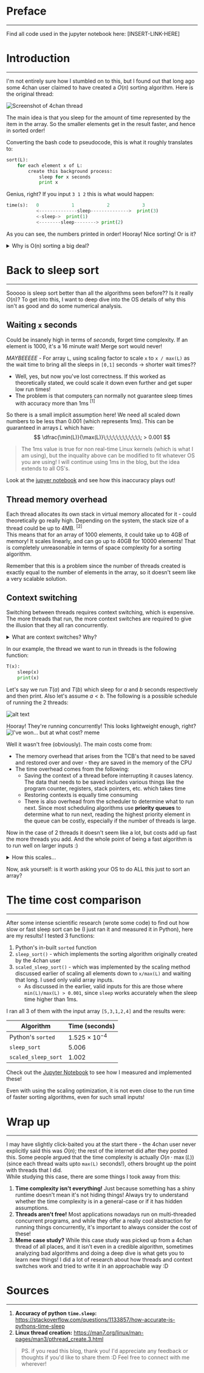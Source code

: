 # Preface
---

Find all code used in the jupyter notebook here: [INSERT-LINK-HERE]

# Introduction

---

I'm not entirely sure how I stumbled on to this, but I found out that long ago some 4chan user claimed to have created a $O(n)$ sorting algorithm. Here is the original thread:

![Screenshot of 4chan thread](./img/image.png)

The main idea is that you sleep for the amount of time represented by the item in the array. So the smaller elements get in the result faster, and hence in sorted order!

Converting the bash code to pseudocode, this is what it roughly translates to:

```python
sort(L):
    for each element x of L:
        create this background process:
            sleep for x seconds
            print x
```

Genius, right? If you input `3 1 2` this is what would happen:

```python
time(s):   0            1            2            3
           <--------------sleep-------------->  print(3)
           <-sleep->  print(1)    
           <--------sleep--------> print(2)        
```
As you can see, the numbers printed in order! Hooray! Nice sorting! Or is it?


<details>
<summary> Why is O(n) sorting a big deal?</summary>

One fact echo'd almost everywhere about sorting is that the best you can do is $O(n \log n)$. This is true for **comparison-based** sorting.

## Comparison-based sorting
This is the type of sorting which involves directly comparing elements of the original array with one another, and it has been proven that this cannot go faster than $O(n \log n)$. 

<details>
<summary>A small proof</summary>

An array with $n$ items can have at most $n!$ arrangements (or permutations).
In a comparison-based sorting algorithm, we must perform **at least** $\log (n!)$ comparisons.

The reason for this is that each "comparison" is essentially a yes/no decision about which element to chose, so the question can be reframed as: _how many comparisons do I need to uniquely identify the right permutation?_\
If you can make $d$ yes/no decisions, the number of possible outcomes is $2^d$\
We also know the total number of possible outcomes is $n!$, so $2^d\; = n! \implies d = \log (n!)$

Also, \
$\log(n!) = \sum\limits_{i=1}^{n}\;\;\;\;\log(i) \le n \log(n)$

So the lower-bound of comparison-based sorts is $\Omega(n \log n)$ in the worst case
</details>


## Non-comparison based sorting
While it is true that most basic sorting algorithms cannot be faster than $O(n \log n)$, there are certain algorithms which can go as fast as $O(n)$ (eg. Bucket Sort and Radix Sort. Look them up!)

So why aren't these the hero sorting algorithms? The answer is simple: *they make a lot of implicit assumptions* and *work well in very specific cases!* 
- Something like Radix sort consumes a lot of memory and is generally less flexible as it is based on digits and letters
- Something like Bucket sort works the best when data is more-or-less evenly distributed. 

And both of these could go as bad as $O(n^2\;)$ if their assumptions aren't met - however, what is true that these algorithms can and will be used when they fit best!

**Conclusion:** So you cannot generally do better than $O(n \log n)$ if you make no assumptions about your input data!


</details>


# Back to sleep sort
---

Sooooo is sleep sort better than all the algorithms seen before?? Is it really $O(n)$? To get into this, I want to deep dive into the OS details of why this isn't as good and do some numerical analysis.


## Waiting `x` seconds

Could be insanely high in terms of *seconds*, forget time complexity. If an element is 1000, it's a 16 minute wait! Merge sort would never!


*MAYBEEEEE* - For array `L`, using scaling factor to scale `x` to `x / max(L)` as the wait time to bring all the sleeps in `[0,1]` seconds $\to$ shorter wait times??
- Well, yes, but now you've lost correctness. If this worked as theoretically stated, we could scale it down even further and get super low run times! 
- The problem is that computers can normally not guarantee sleep times with accuracy more than 1ms $^{[1]}$

So there is a small implicit assumption here! We need all scaled down numbers to be less than 0.001 (which represents 1ms). This can be guaranteed in arrays $L$ which have:
$$
\dfrac{\min(L)}{\max(L)}\;\;\;\;\;\;\;\;\;\;\;\; > 0.001
$$
> The 1ms value is true for non real-time Linux kernels (which is what I am using), but the inquality above can be modified to fit whatever OS you are using! I will continue using 1ms in the blog, but the idea extends to all OS's.


Look at the [jupyer notebook](insert-link-here) and see how this inaccuracy plays out!


## Thread memory overhead
Each thread allocates its own stack in virtual memory allocated for it - could theoretically go really high. Depending on the system, the stack size of a thread could be up to 4MB. $^{[2]}$ \
This means that for an array of 1000 elements, it could take up to 4GB of memory! It scales linearly, and can go up to 40GB for 10000 elements! That is completely unreasonable in terms of space complexity for a sorting algorithm.

Remember that this is a problem since the number of threads created is exactly equal to the number of elements in the array, so it doesn't seem like a very scalable solution.

## Context switching

Switching between threads requires context switching, which is expensive. The more threads that run, the more context switches are required to give the illusion that they all ran concurrently. 

<details>
<summary>What are context switches? Why?</summary>

A computer with a single processor cannot actually run multiple threads "concurrently" as you might expect. It needs to keep switching between the steps of the threads. 
- The reason we require context switches is to ensure that when we run a thread, we *resume* it from the right point.
- For example if you partially ran a thread, switched to another one and came back to run the original thread, you want to run it from where you left of.
- The way the OS keeps track of the "state" or "the place to resume from" is a data structure called the **Thread Control Block (TCB)**. You can just think of this as a high-level abstraction for now.
  - An important piece of information stored in the TCB is the **[Program Counter (PC)](https://en.wikipedia.org/wiki/Program_counter)** which is an indication of where in its code the thread has already reached. Every program maintains a PC to know what to execute next.

Whenever a context switch happens between two threads $T_0\;$ and $T_1\;$, the following steps happen:
1. Save the state of $T_0\;$ in a TCB
2. Load the state of $T_1\;$ from its TCB

Look at the diagram for more details:

![alt text](./img/image3.png)

</details>


In our example, the thread we want to run in threads is the following function:
```python
T(x):
    sleep(x)
    print(x)
```

Let's say we run $T(a)$ and $T(b)$ which sleep for $a$ and $b$ seconds respectively and then print. Also let's assume $a<b$. The following is a possible schedule of running the 2 threads:

![alt text](img/image4.png)

Hooray! They're running concurrently! This looks lightweight enough, right? \
![I've won... but at what cost? meme](img/image2.png)

Well it wasn't free (obviously). The main costs come from:
- The memory overhead that arises from the TCB's that need to be saved and restored over and over - they are saved in the memory of the CPU
- The time overhead comes from the following:
  - Saving the context of a thread before interrupting it causes latency. The data that needs to be saved includes various things like the program counter, registers, stack pointers, etc. which takes time
  - Restoring contexts is equally time consuming
  - There is also overhead from the scheduler to determine what to run next. Since most scheduling algorithms use **priority queues** to determine what to run next, reading the highest priority element in the queue can be costly, especially if the number of threads is large. 

Now in the case of 2 threads it doesn't seem like a lot, but costs add up fast the more threads you add. And the whole point of being a fast algorithm is to run well on larger inputs :)

<details>
<summary>How this scales...</summary>

Let's bash out the math for an array $L$ which is some permutation of $\set{x_1, \ldots, x_n\;}$ with $x_1\; < \ldots < x_n$

So the threads we will need to run will be $T(x_1\;), \ldots, T(x_n\;)$ with $x_1 < \ldots < x_n$. 
- Let's also assume for the sake of simplicity that none of the $x_i\;$'s are equal to one another, or in other words all elements of $L$ are unique

Then we can calculate the number of context switches in the following way:
1. **Sleep + Wake-up**: For each of the $n$ threads, there needs to be 1 context switch when sleeping and 1 context switch when waking up (and performing `print`), ie. 2 context switches per thread.
   - So for all the threads combined, this constitutes $2n$ context switches.
2. **Extra costs:** For each thread created, there would be more overlaying costs depending on the system.
   - This could be during the thread creation and thread joining (2 per thread; total $2n$)
   - This could be during printing to stdout (1 per thread; total $2n$)
   - This could be during interrupts (1 per thread; total $n$)

So the total cost is of the order $C(n) = 2n + O(n)$. Since the time of this thread increases linearly as the number of threads (aka number of elements) increases, it could be potentially expensive.

</details>



Now, ask yourself: is it worth asking your OS to do ALL this just to sort an array?

# The time cost comparison
---
After some intense scientific research (wrote some code) to find out how slow or fast sleep sort can be (I just ran it and measured it in Python), here are my results! I tested 3 functions:
1. Python's in-built `sorted` function 
2. `sleep_sort()` - which implements the sorting algorithm originally created by the 4chan user
3. `scaled_sleep_sort()` - which was implemented by the scaling method discussed earlier of scaling all elements down to `x/max(L)` and waiting that long. I used only valid array inputs.
    - As discussed in the earlier, valid inputs for this are those where `min(L)/max(L) > 0.001`, since `sleep` works accurately when the sleep time higher than 1ms.


I ran all 3 of them with the input array `[5,3,1,2,4]` and the results were:
 
| Algorithm | Time (seconds) |
|-|-|
|Python's `sorted` |  $1.525 \times 10^{-4}$  |
|`sleep_sort` | 5.006 |
|`scaled_sleep_sort` | 1.002 |

Check out the [Jupyter Notebook](insert-link-here) to see how I measured and implemented these!

Even with using the scaling optimization, it is not even close to the run time of faster sorting algorithms, even for such small inputs! 



# Wrap up
---
I may have slightly click-baited you at the start there - the 4chan user never explicitly said this was $O(n)$; the rest of the internet did after they posted this.
Some people argued that the time complexity is actually $O(n \cdot \max(L))$ (since each thread waits upto `max(L)` seconds!), others brought up the point with threads that I did.\
While studying this case, there are some things I took away from this:
1. **Time complexity isn't everything!** Just because something has a shiny runtime doesn't mean it's not hiding things! Always try to understand whether the time complexity is in a general-case or if it has hidden assumptions.
2. **Threads aren't free!** Most applications nowadays run on multi-threaded concurrent programs, and while they offer a really cool abstraction for running things concurrently, it's important to always consider the cost of these!
3. **Meme case study?** While this case study was picked up from a 4chan thread of all places, and it isn't even in a credible algorithm, sometimes analyzing bad algorithms and doing a deep dive is what gets you to learn new things! I did a lot of research about how threads and context switches work and tried to write it in an approachable way :D

# Sources
---
1. **Accuracy of python `time.sleep`:** https://stackoverflow.com/questions/1133857/how-accurate-is-pythons-time-sleep
2. **Linux thread creation:** https://man7.org/linux/man-pages/man3/pthread_create.3.html

> PS. if you read this blog, thank you! I'd appreciate any feedback or thoughts if you'd like to share them :D Feel free to connect with me wherever!



